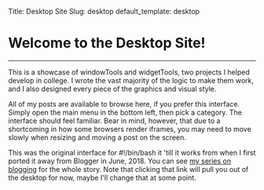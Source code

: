 Title: Desktop Site
Slug: desktop
default_template: desktop

# Welcome to the Desktop Site!

-----

This is a showcase of windowTools and widgetTools, two projects I helped develop in college. I wrote the vast majority of the logic to make them work, and I also designed every piece of the graphics and visual style.

All of my posts are available to browse here, if you prefer this interface. Simply open the main menu in the bottom left, then pick a category. The interface should feel familiar. Bear in mind, however, that due to a shortcoming in how some browsers render iframes, you may need to move slowly when resizing and moving a post on the screen.

This was the original interface for #!/bin/bash it 'till it works from when I first ported it away from Blogger in June, 2018. You can see [my series on blogging]({tag}blog) for the whole story. Note that clicking that link will pull you out of the desktop for now, maybe I'll change that at some point.
